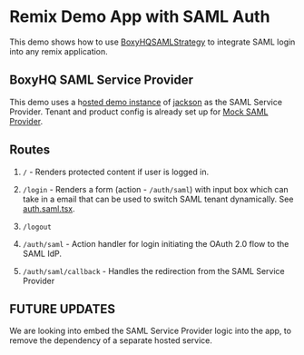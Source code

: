 # Remix Demo App with SAML Auth
This demo shows how to use [BoxyHQSAMLStrategy](https://www.npmjs.com/package/@boxyhq/remix-auth-saml) to integrate SAML login into any remix application.


## BoxyHQ SAML Service Provider
This demo uses a h[osted demo instance](https://jackson-demo.boxyhq.com) of [jackson](https://github.com/boxyhq/jackson) as the SAML Service Provider. Tenant and product config is already set up for [Mock SAML Provider](https://mocksaml.com).

## Routes

1. `/` - Renders protected content if user is logged in.

2. `/login` - Renders a form (action - `/auth/saml`) with input box which can take in a email that can be used to switch SAML tenant dynamically. See [auth.saml.tsx](app/routes/auth.saml.tsx#L33).
3. `/logout`
4. `/auth/saml` - Action handler for login initiating the OAuth 2.0 flow to the SAML IdP.
5. `/auth/saml/callback` - Handles the redirection from the SAML Service Provider

## FUTURE UPDATES

We are looking into embed the SAML Service Provider logic into the app, to remove the dependency of a separate hosted service.